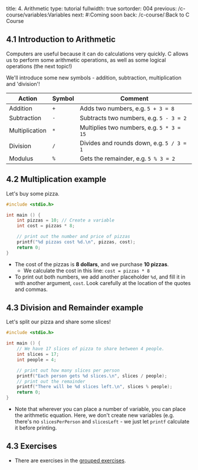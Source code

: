 title: 4. Arithmetic
type: tutorial
fullwidth: true
sortorder: 004
previous: /c-course/variables:Variables
next: #:Coming soon
back: /c-course/:Back to C Course

## 4.1 Introduction to Arithmetic
Computers are useful because it can do calculations very quickly. C allows us to perform some arithmetic operations, as well as some logical operations (the next topic!)

We'll introduce some new symbols - addition, subtraction, multiplication and 'division'!

| Action | Symbol | Comment |
|--------|--------|---------|
| Addition | `+` | Adds two numbers, e.g. `5 + 3 = 8` |
| Subtraction | `-` | Subtracts two numbers, e.g. `5 - 3 = 2` |
| Multiplication | `*` | Multiplies two numbers, e.g. `5 * 3 = 15` |
| Division | `/` | Divides and rounds down, e.g. `5 / 3 = 1` | 
| Modulus | `%` | Gets the remainder, e.g. `5 % 3 = 2` |

## 4.2 Multiplication example
Let's buy some pizza.

```cpp
#include <stdio.h>

int main () {
    int pizzas = 10; // Create a variable
    int cost = pizzas * 8;

    // print out the number and price of pizzas
    printf("%d pizzas cost %d.\n", pizzas, cost);
    return 0;
}
```

* The cost of the pizzas is **8 dollars**, and we purchase **10 pizzas**. 
    * We calculate the cost in this line: `cost = pizzas * 8`
* To print out both numbers, we add another placeholder `%d`, and fill it in with another argument, `cost`. Look carefully at the location of the quotes and commas.

## 4.3 Division and Remainder example

Let's split our pizza and share some slices!

```cpp
#include <stdio.h>

int main () {
    // We have 17 slices of pizza to share between 4 people.
    int slices = 17;
    int people = 4;

    // print out how many slices per person
    printf("Each person gets %d slices.\n", slices / people);
    // print out the remainder
    printf("There will be %d slices left.\n", slices % people);
    return 0;
}
```

* Note that wherever you can place a number of variable, you can place the arithmetic equation. Here, we don't create new variables (e.g. there's no `slicesPerPerson` and `slicesLeft` - we just let `printf` calculate it before printing.

## 4.3 Exercises
* There are exercises in the [grouped exercises](/c-course/input-output-exercises/).